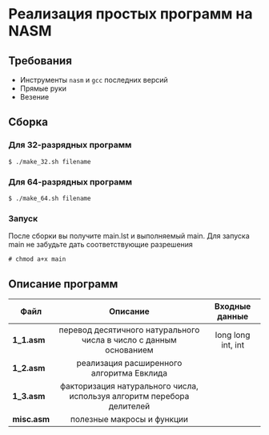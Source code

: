 # Реализация простых программ на NASM

## Требования

* Инструменты `nasm` и `gcc` последних версий
* Прямые руки
* Везение

## Сборка

### Для 32-разрядных программ

```
$ ./make_32.sh filename
```

### Для 64-разрядных программ

```
$ ./make_64.sh filename
```

### Запуск
После сборки вы получите main.lst и выполняемый main. Для запуска main не забудьте дать соответствующие разрешения
```
# chmod a+x main
```

## Описание программ

| Файл        | Описание           | Входные данные  |
| ------------- |:-------------:| :-----: |
| __1_1.asm__      | перевод десятичного натурального числа в число с данным основанием | long long int, int |
| __1_2.asm__      | реализация расширенного алгоритма Евклида |
| __1_3.asm__      | факторизация натурального числа, используя алгоритм перебора делителей |   |
| __misc.asm__      | полезные макросы и функции     |   |

